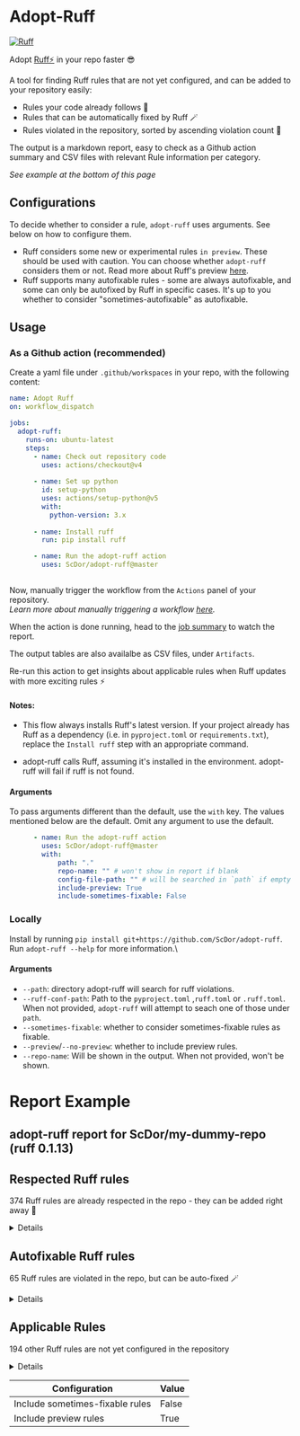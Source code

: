 # Adopt-Ruff
[![Ruff](https://img.shields.io/endpoint?url=https://raw.githubusercontent.com/astral-sh/ruff/main/assets/badge/v2.json)](https://github.com/astral-sh/ruff)

Adopt [Ruff⚡](https://ruff.rs) in your repo faster 😎

A tool for finding Ruff rules that are not yet configured, and can be added to your repository easily: 

- Rules your code already follows 👏
- Rules that can be automatically fixed by Ruff 🪄 
- Rules violated in the repository, sorted by ascending violation count 🔎

The output is a markdown report, easy to check as a Github action summary and CSV files with relevant Rule information per category.

_See example at the bottom of this page_



## Configurations
To decide whether to consider a rule, `adopt-ruff` uses arguments. See below on how to configure them. 

- Ruff considers some new or experimental rules `in preview`. These should be used with caution. You can choose whether `adopt-ruff` considers them or not. Read more about Ruff's preview [here](https://docs.astral.sh/ruff/preview/).
- Ruff supports many autofixable rules - some are always autofixable, and some can only be autofixed by Ruff in specific cases. It's up to you whether to consider "sometimes-autofixable" as autofixable. 

## Usage

### As a Github action (recommended)
Create a yaml file under `.github/workspaces` in your repo, with the following content:

```yaml
name: Adopt Ruff
on: workflow_dispatch

jobs:
  adopt-ruff:
    runs-on: ubuntu-latest
    steps:
      - name: Check out repository code
        uses: actions/checkout@v4
      
      - name: Set up python
        id: setup-python
        uses: actions/setup-python@v5
        with: 
          python-version: 3.x
  
      - name: Install ruff 
        run: pip install ruff

      - name: Run the adopt-ruff action
        uses: ScDor/adopt-ruff@master
         
```
Now, manually trigger the workflow from the `Actions` panel of your repository.\
 _Learn more about manually triggering a workflow [here](https://docs.github.com/en/actions/using-workflows/manually-running-a-workflow)._

When the action is done running, head to the [job summary](https://github.blog/wp-content/uploads/2022/05/newjobsummary.png) to watch the report. 

The output tables are also availalbe as CSV files, under `Artifacts`.

Re-run this action to get insights about applicable rules when Ruff updates with more exciting rules ⚡

#### Notes:
- This flow always installs Ruff's latest version. If your project already has Ruff as a dependency (i.e. in `pyproject.toml` or `requirements.txt`), replace the `Install ruff` step with an appropriate command. 

- adopt-ruff calls Ruff, assuming it's installed in the environment. adopt-ruff will fail if ruff is not found. 


#### Arguments
To pass arguments different than the default, use the `with` key. The values mentioned below are the default. Omit any argument to use the default.

```yaml
      - name: Run the adopt-ruff action
        uses: ScDor/adopt-ruff@master
        with:
            path: "."
            repo-name: "" # won't show in report if blank
            config-file-path: "" # will be searched in `path` if empty
            include-preview: True
            include-sometimes-fixable: False
```

### Locally
Install by running `pip install git+https://github.com/ScDor/adopt-ruff`.\
Run `adopt-ruff --help` for more information.\


#### Arguments
- `--path`: directory adopt-ruff will search for ruff violations.
- `--ruff-conf-path`: Path to the `pyproject.toml` ,`ruff.toml` or `.ruff.toml`. When not provided, `adopt-ruff` will attempt to seach one of those under `path`. 
- `--sometimes-fixable`: whether to consider sometimes-fixable rules as fixable.
- `--preview`/`--no-preview`: whether to include preview rules.
- `--repo-name`: Will be shown in the output. When not provided, won't be shown.


# Report Example
## adopt-ruff report for ScDor/my-dummy-repo (ruff 0.1.13)

## Respected Ruff rules
  
374 Ruff rules are already respected in the repo - they can be added right away 🚀  
<details>
<summary>Details</summary>

| Code     | Name                                         | Fixable   | Preview   | Linter                     |
|----------|----------------------------------------------|-----------|-----------|----------------------------|
| A003     | builtin-attribute-shadowing                  | No        | False     | flake8-builtins            |
| AIR001   | airflow-variable-name-task-id-mismatch       | No        | False     | Airflow                    |
| ASYNC100 | blocking-http-call-in-async-function         | No        | False     | flake8-async               |
| ASYNC101 | open-sleep-or-subprocess-in-async-function   | No        | False     | Perflint                   |
| PERF403  | manual-dict-comprehension                    | No        | True      | Perflint                   |

(table truncated for example purposes)

</details>

## Autofixable Ruff rules
  
65 Ruff rules are violated in the repo, but can be auto-fixed 🪄  
<details>
<summary>Details</summary>

| Code    | Name                                              | Fixable   | Preview   | Linter                |
|---------|---------------------------------------------------|-----------|-----------|-----------------------|
| B010    | set-attr-with-constant                            | Always    | False     | flake8-bugbear        |
| B011    | assert-false                                      | Always    | False     | flake8-bugbear        |
| C401    | unnecessary-generator-set                         | Always    | False     | flake8-comprehensions |

(table truncated for example purposes)

</details>

## Applicable Rules
  
194 other Ruff rules are not yet configured in the repository  
<details>
<summary>Details</summary>

| Code    | Name                                             | Fixable   | Preview   | Linter                     |   Violations |
|---------|--------------------------------------------------|-----------|-----------|----------------------------|--------------|
| PLW0127 | self-assigning-variable                          | No        | False     | Pylint                     |            1 |
| RUF009  | function-call-in-dataclass-default-argument      | No        | False     | Ruff-specific rules        |            1 |
| S314    | suspicious-xml-element-tree-usage                | No        | False     | flake8-bandit              |            1 |
| B005    | strip-with-multi-characters                      | No        | False     | flake8-bugbear             |            1 |
| PTH116  | os-stat                                          | No        | False     | flake8-use-pathlib         |            6 |
| N803    | invalid-argument-name                            | No        | False     | pep8-naming                |            6 |
| UP032   | f-string                                         | Sometimes | False     | pyupgrade                  |            6 |
| B019    | cached-instance-method                           | No        | False     | flake8-bugbear             |            7 |
| B017    | assert-raises-exception                          | No        | False     | flake8-bugbear             |            8 |
| TCH002  | typing-only-third-party-import                   | Sometimes | False     | flake8-type-checking       |            8 |
| PLW1508 | invalid-envvar-default                           | No        | False     | Pylint                     |            9 |
| S607    | start-process-with-partial-path                  | No        | False     | flake8-bandit              |            9 |
| DTZ007  | call-datetime-strptime-without-zone              | No        | False     | flake8-datetimez           |           10 |
| D205    | blank-line-after-summary                         | Sometimes | False     | pydocstyle                 |         2860 |

(table truncated for example purposes)

</details>
  
| Configuration                   | Value   |
|---------------------------------|---------|
| Include sometimes-fixable rules | False   |
| Include preview rules           | True    |

